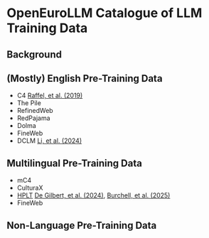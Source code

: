 # OpenEuroLLM Catalogue of LLM Training Data

## Background

## (Mostly) English Pre-Training Data

+ C4 [Raffel, et al. (2019)](https://arxiv.org/abs/1910.10683)
+ The Pile
+ RefinedWeb
+ RedPajama
+ Dolma
+ FineWeb 
+ DCLM [Li, et al. (2024)](https://arxiv.org/pdf/2406.11794)

## Multilingual Pre-Training Data

+ mC4
+ CulturaX
+ [HPLT](hplt/README.md) [De Gilbert, et al. (2024)](https://arxiv.org/abs/2403.14009), [Burchell, et al. (2025)](https://arxiv.org/abs/2503.10267)
+ FineWeb

## Non-Language Pre-Training Data

